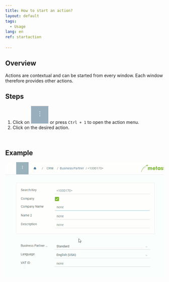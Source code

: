```yaml
---
title: How to start an action?
layout: default
tags:
  - Usage
lang: en
ref: startaction

---
```

## Overview
Actions are contextual and can be started from every window. Each window therefore provides other actions.

## Steps

1. Click on ![](assets/Neuen_Datensatz_Webui-4273e.png) or press `Ctrl + 1` to open the action menu.
1. Click on the desired action.
<br>

## Example

![](assets/StartAction_walkthrough.gif)
